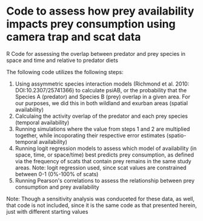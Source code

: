 # Code to assess how prey availability impacts prey consumption using camera trap and scat data
R Code for assessing the overlap between predator and prey species in space and time and relative to predator diets

The following code utilizes the following steps:
1. Using assymmetric species interaction models (Richmond et al. 2010: DOI:10.2307/25741366) to calculate psiAB, or the probability that the Species A (predator) and Species B (prey) overlap in a given area. For our purposes, we did this in both wildland and exurban areas (spatial availability)
2. Calculaing the activity overlap of the predator and each prey species (temporal availability)
3. Running simulations where the value from steps 1 and 2 are multiplied together, while incoporating their respective error estimates (spatio-temporal availability)
4. Running logit regression models to assess which model of availability (in space, time, or space/time) best predicts prey consumption, as defined via the frequency of scats that contain prey remains in the same study areas. Note: logit regression used, since scat values are constrained between 0-1 (0%-100% of scats)
5. Running Pearson's correlations to assess the relationship between prey consumption and prey availability

Note: Though a sensitivity analysis was conduceted for these data, as well, that code is not included, since it is the same code as that presented herein, just with different starting values
